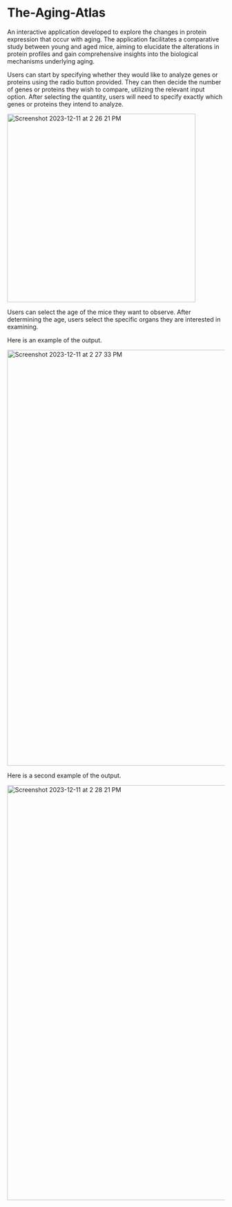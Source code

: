 # The-Aging-Atlas
An interactive application developed to explore the changes in protein expression that occur with aging. The application facilitates a comparative study between young and aged mice, aiming to elucidate the alterations in protein profiles and gain comprehensive insights into the biological mechanisms underlying aging.

Users can start by specifying whether they would like to analyze genes or proteins using the radio button provided. They can then decide the number of genes or proteins they wish to compare, utilizing the relevant input option. After selecting the quantity, users will need to specify exactly which genes or proteins they intend to analyze.

<img width="436" alt="Screenshot 2023-12-11 at 2 26 21 PM" src="https://github.com/awarsh/The-Aging-Atlas/assets/119141129/515b7bbe-be73-4e8c-ad3f-b98e75276356">

Users can select the age of the mice they want to observe. After determining the age, users select the specific organs they are interested in examining.

Here is an example of the output. 

<img width="962" alt="Screenshot 2023-12-11 at 2 27 33 PM" src="https://github.com/awarsh/The-Aging-Atlas/assets/119141129/44924906-9859-4607-9a69-70a274379626">

Here is a second example of the output. 

<img width="960" alt="Screenshot 2023-12-11 at 2 28 21 PM" src="https://github.com/awarsh/The-Aging-Atlas/assets/119141129/f9969247-c730-4887-9f43-70f5ca8eba99">
